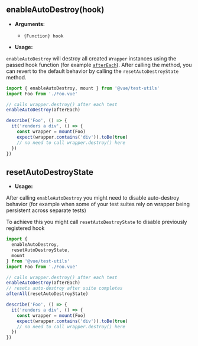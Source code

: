 ## enableAutoDestroy(hook)

- **Arguments:**

  - `{Function} hook`

- **Usage:**

`enableAutoDestroy` will destroy all created `Wrapper` instances using the passed hook function (for example [`afterEach`](https://jestjs.io/docs/en/api#aftereachfn-timeout)). After calling the method, you can revert to the default behavior by calling the `resetAutoDestroyState` method.

```js
import { enableAutoDestroy, mount } from '@vue/test-utils'
import Foo from './Foo.vue'

// calls wrapper.destroy() after each test
enableAutoDestroy(afterEach)

describe('Foo', () => {
  it('renders a div', () => {
    const wrapper = mount(Foo)
    expect(wrapper.contains('div')).toBe(true)
    // no need to call wrapper.destroy() here
  })
})
```

## resetAutoDestroyState

- **Usage:**

After calling `enableAutoDestroy` you might need to disable auto-destroy behavior (for example when some of your test suites rely on wrapper being persistent across separate tests)

To achieve this you might call `resetAutoDestroyState` to disable previously registered hook

```js
import {
  enableAutoDestroy,
  resetAutoDestroyState,
  mount
} from '@vue/test-utils'
import Foo from './Foo.vue'

// calls wrapper.destroy() after each test
enableAutoDestroy(afterEach)
// resets auto-destroy after suite completes
afterAll(resetAutoDestroyState)

describe('Foo', () => {
  it('renders a div', () => {
    const wrapper = mount(Foo)
    expect(wrapper.contains('div')).toBe(true)
    // no need to call wrapper.destroy() here
  })
})
```
